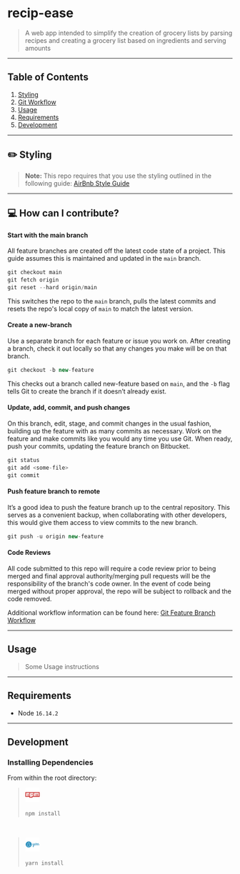 # recip-ease

> A web app intended to simplify the creation of grocery lists by parsing recipes and creating a grocery list based on ingredients and serving amounts

---

## Table of Contents

1. [Styling](#pencil2-styling)
1. [Git Workflow](#computer-how-can-i-contribute)
1. [Usage](#usage)
1. [Requirements](#requirements)
1. [Development](#development)


---
## :pencil2: Styling

> **Note:** This repo requires that you use the styling outlined in the following guide: [AirBnb Style Guide](https://github.com/airbnb/javascript)
---

## :computer: How can I contribute?

#### Start with the main branch
All feature branches are created off the latest code state of a project. This guide assumes this is maintained and updated in the `main` branch.

```jsx
git checkout main
git fetch origin
git reset --hard origin/main
```
This switches the repo to the `main` branch, pulls the latest commits and resets the repo's local copy of `main` to match the latest version.

#### Create a new-branch
Use a separate branch for each feature or issue you work on. After creating a branch, check it out locally so that any changes you make will be on that branch.

```jsx
git checkout -b new-feature
```

This checks out a branch called new-feature based on `main`, and the `-b` flag tells Git to create the branch if it doesn’t already exist.

#### Update, add, commit, and push changes
On this branch, edit, stage, and commit changes in the usual fashion, building up the feature with as many commits as necessary. Work on the feature and make commits like you would any time you use Git. When ready, push your commits, updating the feature branch on Bitbucket.

```jsx
git status
git add <some-file>
git commit
```

#### Push feature branch to remote
It’s a good idea to push the feature branch up to the central repository. This serves as a convenient backup, when collaborating with other developers, this would give them access to view commits to the new branch.

```jsx
git push -u origin new-feature
```

#### Code Reviews
All code submitted to this repo will require a code review prior to being merged and final approval authority/merging pull requests will be the responsibility of the branch's code owner. In the event of code being merged without proper approval, the repo will be subject to rollback and the code removed.


Additional workflow information can be found here: [Git Feature Branch Workflow](https://www.atlassian.com/git/tutorials/comparing-workflows/feature-branch-workflow)

---

## Usage

> Some Usage instructions

---

## Requirements

 - Node `16.14.2`

 ---

## Development

### Installing Dependencies
From within the root directory:

> ![npm](./npm.png)
>```sh
>npm install
>```

<br/>

> ![yarn](./yarn.png)
>```sh
> yarn install
>```
